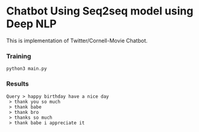 # Chatbot Using Seq2seq model using Deep NLP

This  is implementation of Twitter/Cornell-Movie Chatbot.

### Training

```
python3 main.py
```


### Results

```
Query > happy birthday have a nice day
 > thank you so much
 > thank babe
 > thank bro
 > thanks so much
 > thank babe i appreciate it
